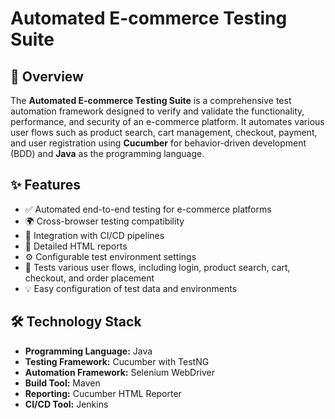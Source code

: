 <h1>Automated E-commerce Testing Suite</h1>

<h2 id="overview">📖 Overview</h2>
<p>
    The <strong>Automated E-commerce Testing Suite</strong> is a comprehensive test automation framework designed to verify and validate the functionality, performance, and security of an e-commerce platform. It automates various user flows such as product search, cart management, checkout, payment, and user registration using <strong>Cucumber</strong> for behavior-driven development (BDD) and <strong>Java</strong> as the programming language.
</p>

<h2 id="features">✨ Features</h2>
<ul>
    <li>✅ Automated end-to-end testing for e-commerce platforms</li>
    <li>🌍 Cross-browser testing compatibility</li>
    <li>🔄 Integration with CI/CD pipelines</li>
    <li>📑 Detailed HTML reports</li>
    <li>⚙️ Configurable test environment settings</li>
    <li>🛒 Tests various user flows, including login, product search, cart, checkout, and order placement</li>
    <li>💡 Easy configuration of test data and environments</li>
</ul>

<h2 id="technology-stack">🛠️ Technology Stack</h2>
<ul>
    <li><strong>Programming Language:</strong> Java</li>
    <li><strong>Testing Framework:</strong> Cucumber with TestNG</li>
    <li><strong>Automation Framework:</strong> Selenium WebDriver</li>
    <li><strong>Build Tool:</strong> Maven </li>
    <li><strong>Reporting:</strong> Cucumber HTML Reporter </li>
    <li><strong>CI/CD Tool:</strong> Jenkins </li>
</ul>

